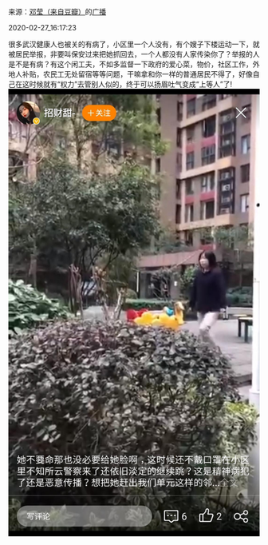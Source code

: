 来源：[邓莹（来自豆瓣）](https://www.douban.com/people/1502959/)的[广播](https://www.douban.com/people/1502959/status/2836197572/)


2020-02-27_16:17:23


很多武汉健康人也被关的有病了，小区里一个人没有，有个嫂子下楼运动一下，就被居民举报，非要叫保安过来把她抓回去，一个人都没有人家传染你了？举报的人是不是有病？有这个闲工夫，不如多监督一下政府的爱心菜，物价，社区工作，外地人补贴，农民工无处留宿等等问题，干嘛拿和你一样的普通居民不得了，好像自己在这时候就有“权力”去管别人似的，终于可以扬眉吐气变成“上等人”了!
![](./pic/2020-02-27_16:17:23-邓莹的广播1.jpg)  

